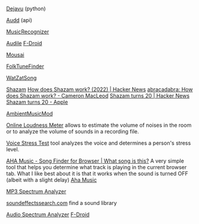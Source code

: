 
[Dejavu](https://github.com/worldveil/dejavu)
(python)

[Audd](https://audd.io/)
(api)

[MusicRecognizer](https://github.com/NerdSmith/MusicRecognizer)

[Audile](https://github.com/aleksey-saenko/MusicRecognizer)
[F-Droid](https://f-droid.org/app/com.mrsep.musicrecognizer)

[Mousai](https://github.com/SeaDve/Mousai)

[FolkTuneFinder](https://www.folktunefinder.com/)

[WatZatSong](https://www.watzatsong.com/en)

[Shazam](https://www.shazam.com/)
[How does Shazam work? (2022) | Hacker News](https://news.ycombinator.com/item?id=38531428)
[abracadabra: How does Shazam work? - Cameron MacLeod](https://www.cameronmacleod.com/blog/how-does-shazam-work)
[Shazam turns 20 | Hacker News](https://news.ycombinator.com/item?id=32520593)
[Shazam turns 20 - Apple](https://www.apple.com/newsroom/2022/08/shazam-turns-20/)

[AmbientMusicMod](https://github.com/KieronQuinn/AmbientMusicMod)

[Online Loudness Meter](https://youlean.co/online-loudness-meter/) allows to estimate the volume of noises in the room or to analyze the volume of sounds in a recording file.

[Voice Stress Test](https://www.cignaglobal.com/stress-care/individuals/voice-tool)
tool analyzes the voice and determines a person's stress level.

[AHA Music - Song Finder for Browser | What song is this?](https://aha-music.com/)
A very simple tool that helps you determine what track is playing in the current browser tab. What I like best about it is that it works when the sound is turned OFF (albeit with a slight delay)
[Aha Music](https://www.aha-music.com/identify-songs-music-recognition-online)

[MP3 Spectrum Analyzer](https://academo.org/demos/spectrum-analyzer/)

[soundeffectssearch.com](https://www.soundeffectssearch.com/find-a-sound-library/)
find a sound library

[Audio Spectrum Analyzer](https://github.com/woheller69/audio-analyzer-for-android)
[F-Droid](https://f-droid.org/app/org.woheller69.audio_analyzer_for_android)
